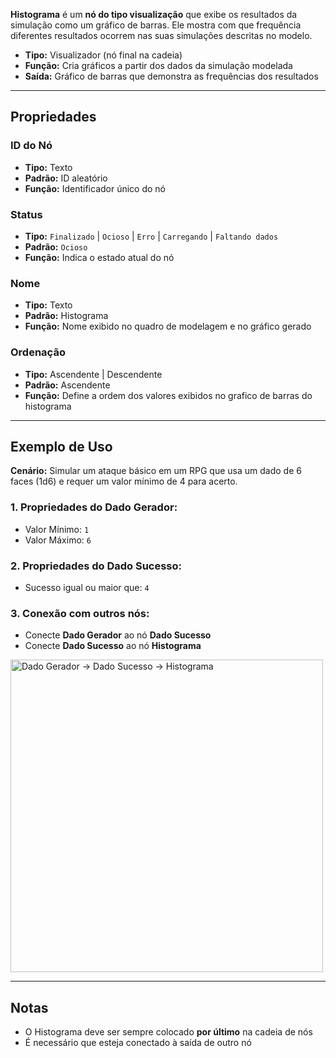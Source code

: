 **Histograma** é um **nó do tipo visualização** que exibe os resultados da simulação como um gráfico de barras. Ele mostra com que frequência diferentes resultados ocorrem nas suas simulações descritas no modelo.

- **Tipo:** Visualizador (nó final na cadeia)
- **Função:** Cria gráficos a partir dos dados da simulação modelada
- **Saída:** Gráfico de barras que demonstra as frequências dos resultados

---

## **Propriedades**

### **ID do Nó**

- **Tipo:** Texto
- **Padrão:** ID aleatório
- **Função:** Identificador único do nó

### **Status**

- **Tipo:** `Finalizado` | `Ocioso` | `Erro` | `Carregando` | `Faltando dados`
- **Padrão:** `Ocioso`
- **Função:** Indica o estado atual do nó

### **Nome**

- **Tipo:** Texto
- **Padrão:** Histograma
- **Função:** Nome exibido no quadro de modelagem e no gráfico gerado

### **Ordenação**

- **Tipo:** Ascendente | Descendente
- **Padrão:** Ascendente
- **Função:** Define a ordem dos valores exibidos no grafico de barras do histograma

---

## **Exemplo de Uso**

**Cenário:** Simular um ataque básico em um RPG que usa um dado de 6 faces (1d6) e requer um valor mínimo de 4 para acerto.

### **1. Propriedades do Dado Gerador:**

- Valor Mínimo: `1`
- Valor Máximo: `6`

### **2. Propriedades do Dado Sucesso:**

- Sucesso igual ou maior que: `4`

### **3. Conexão com outros nós:**

- Conecte **Dado Gerador** ao nó **Dado Sucesso**
- Conecte **Dado Sucesso** ao nó **Histograma**

<img src="/images/generator-success.png" width="500px" alt="Dado Gerador → Dado Sucesso → Histograma"/>

---

## **Notas**

- O Histograma deve ser sempre colocado **por último** na cadeia de nós
- É necessário que esteja conectado à saída de outro nó
